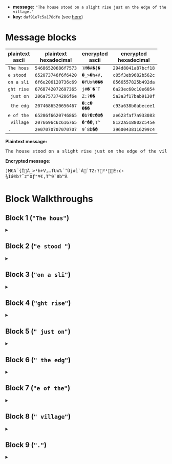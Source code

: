 * **message:** `"The house stood on a slight rise just on the edge of the village."`
* **key:** `daf91e7c5a178dfe` (see [here](./pbkdf&key_schedule.md))

# Message blocks
| plaintext<br>ascii | plaintext<br>hexadecimal | encrypted<br>ascii | encrypted<br>hexadecimal |
| ------------------ | ------------------------ | ------------------ | ------------------------ |
| `The hous` | `54686520686f7573` | ```)M�A�{�```  | `294d8041a87bcf18` |
| `e stood ` | `652073746f6f6420` | ```�_>�h+V,``` | `c05f3eb9682b562c` |
| `on a sli` | `6f6e206120736c69` | ```�fUx%���``` | `8566557825b492da` |
| `ght rise` | `6768742072697365` | ```j#�`�`T```  | `6a23ec60c10e6054` |
| ` just on` | `206a757374206f6e` | ```Z:?��```    | `5a3a3f17bab9130f` |
| ` the edg` | `2074686520656467` | ```�:c�```<br>```���``` | `c93a638b0abecee1` |
| `e of the` | `65206f6620746865` | ```�b?�z�0�``` | `ae623faf7a933083` |
| ` village` | `2076696c6c616765` | ```�"��,T^```  | `8122a518802c545e` |
| `.`        | `2e07070707070707` | ```9`8b��```   | `39600438116299c4` |

**Plaintext message:**
<pre>The house stood on a slight rise just on the edge of the village.</pre>

**Encrypted message:**
<pre>)M€A¨{ÏÀ_>¹h+V,…fUx%´’Új#ì`Á`TZ:?º¹É:c‹
¾Îá®b?¯z“0ƒ"¥€,T^9`8b™Ä</pre>

# Block Walkthroughs
## Block 1 (`"The hous"`)
<details><summary></summary>

* Block: `54686520686f7573`
* PC-1: `f7c165e400fe32a0`

| round | left | right | subkey | feistel | feistel XOR left |
| ----- | ---- | ----- | ------ | ------- | ---------------- |
|  0 | `f7c165e4` | `00fe32a0` | `b9c2fcfffd4c` | `c9fb7f8a` | `3e3a1a6e`
|  1 | `00fe32a0` | `3e3a1a6e` | `a5fc9a5f9eef` | `b88933e7` | `b8770147`
|  2 | `3e3a1a6e` | `b8770147` | `762fc2defdf9` | `d971feb8` | `e74be4d6`
|  3 | `b8770147` | `e74be4d6` | `7afc112bff7d` | `b86fc111` | `0018c056`
|  4 | `e74be4d6` | `0018c056` | `4da55efbfdb2` | `3703aaed` | `d0484e3b`
|  5 | `0018c056` | `d0484e3b` | `66c49fed4f3f` | `f5c2e524` | `f5da2572`
|  6 | `d0484e3b` | `f5da2572` | `7f8922df7ade` | `b7041ca1` | `674c529a`
|  7 | `f5da2572` | `674c529a` | `aaa8bbf5d3fd` | `e9d37450` | `1c095122`
|  8 | `674c529a` | `1c095122` | `89f2c7ffee9c` | `27c4eaae` | `4088b834`
|  9 | `1c095122` | `4088b834` | `315fce7977df` | `d084844a` | `cc8dd568`
| 10 | `4088b834` | `cc8dd568` | `7071e1bff0af` | `7f5da68e` | `3fd51eba`
| 11 | `cc8dd568` | `3fd51eba` | `91cd75e67fe7` | `80b8a96d` | `4c357c05`
| 12 | `3fd51eba` | `4c357c05` | `c56397beabff` | `1a51ac9e` | `2584b224`
| 13 | `4c357c05` | `2584b224` | `3797a5f7dfd3` | `89ce96a0` | `c5fbeaa5`
| 14 | `2584b224` | `c5fbeaa5` | `db10e35fa77b` | `71b54144` | `5431f360`
| 15 | `c5fbeaa5` | `5431f360` | `49aa7bf4d7ff` | `af5ba8ce` | `6aa0426b`
* Catted halves: `6aa0426b5431f360`
* PC-2: `294d8041a87bcf18`

### Feistel
| round | half block | subkey | expanded | e XOR subkey | s-box | p-box |
| ----- | ---------- | ------ | -------- | ------------ | ----- | ----- |
|  0 | `00fe32a0` | `b9c2fcfffd4c` | `0017fc1a5500` | `b9d500e5a84c` | `bbc7a76b` | `c9fb7f8a`
|  1 | `3e3a1a6e` | `a5fc9a5f9eef` | `1fc1f40f435c` | `ba3d6e50ddb3` | `b8ed398c` | `b88933e7`
|  2 | `b8770147` | `762fc2defdf9` | `df03ae802a0f` | `a92c6c5ed7f6` | `6747af6d` | `d971feb8`
|  3 | `e74be4d6` | `7afc112bff7d` | `70ea57f096ad` | `0a1646db69d0` | `4dc35a8a` | `b86fc111`
|  4 | `0018c056` | `4da55efbfdb2` | `0000f16002ac` | `4da5af9bff1e` | `6078bd97` | `3703aaed`
|  5 | `d0484e3b` | `66c49fed4f3f` | `ea025025c1f7` | `8cc6cfc88ec8` | `c3b39926` | `f5c2e524`
|  6 | `f5da2572` | `7f8922df7ade` | `7abef410aba5` | `0537d6cfd17b` | `0015f8b5` | `b7041ca1`
|  7 | `674c529a` | `aaa8bbf5d3fd` | `30ea582a54f4` | `9a42e3df8709` | `874f916a` | `e9d37450`
|  8 | `1c095122` | `89f2c7ffee9c` | `0f8052aa2904` | `86729555c798` | `f132f515` | `27c4eaae`
|  9 | `4088b834` | `315fce7977df` | `2014515f01a8` | `114b9f267677` | `d2094c20` | `d084844a`
| 10 | `cc8dd568` | `7071e1bff0af` | `65945beaab51` | `15e5ba555bfe` | `7a72fd78` | `7f5da68e`
| 11 | `3fd51eba` | `91cd75e67fe7` | `1ffeaa8fd5f4` | `8e33df69aa13` | `c8a907c5` | `80b8a96d`
| 12 | `4c357c05` | `c56397beabff` | `a581aabf800a` | `60e23d012bf5` | `54622d79` | `1a51ac9e`
| 13 | `2584b224` | `3797a5f7dfd3` | `10bc095a4108` | `272bacad9edb` | `e807e02e` | `89ce96a0`
| 14 | `c5fbeaa5` | `db10e35fa77b` | `e0bff7f5550b` | `3baf14aaf270` | `83e8da40` | `71b54144`
| 15 | `5431f360` | `49aa7bf4d7ff` | `2a81a3fa6b00` | `632bd80ebcff` | `587bb55b` | `af5ba8ce`
</details>

## Block 2 (`"e stood "`)
<details><summary></summary>

* Block: `652073746f6f6420`
* PC-1: `7d0c793500ff3034`

| round | left | right | subkey | feistel | feistel XOR left |
| ----- | ---- | ----- | ------ | ------- | ---------------- |
|  0 | `7d0c7935` | `00ff3034` | `b9c2fcfffd4c` | `f29953e2` | `8f952ad7`
|  1 | `00ff3034` | `8f952ad7` | `a5fc9a5f9eef` | `f958dd7e` | `f9a7ed4a`
|  2 | `8f952ad7` | `f9a7ed4a` | `762fc2defdf9` | `0b0ba0b0` | `849e8a67`
|  3 | `f9a7ed4a` | `849e8a67` | `7afc112bff7d` | `e3ca732f` | `1a6d9e65`
|  4 | `849e8a67` | `1a6d9e65` | `4da55efbfdb2` | `bff6eb6e` | `3b686109`
|  5 | `1a6d9e65` | `3b686109` | `66c49fed4f3f` | `a9410109` | `b32c9f6c`
|  6 | `3b686109` | `b32c9f6c` | `7f8922df7ade` | `ecf9b709` | `d791d600`
|  7 | `b32c9f6c` | `d791d600` | `aaa8bbf5d3fd` | `95e4ae73` | `26c8311f`
|  8 | `d791d600` | `26c8311f` | `89f2c7ffee9c` | `4d037dda` | `9a92abda`
|  9 | `26c8311f` | `9a92abda` | `315fce7977df` | `ba8405a9` | `9c4c34b6`
| 10 | `9a92abda` | `9c4c34b6` | `7071e1bff0af` | `260b504b` | `bc99fb91`
| 11 | `9c4c34b6` | `bc99fb91` | `91cd75e67fe7` | `ee488300` | `7204b7b6`
| 12 | `bc99fb91` | `7204b7b6` | `c56397beabff` | `85c99cea` | `3950677b`
| 13 | `7204b7b6` | `3950677b` | `3797a5f7dfd3` | `da6686ec` | `a862315a`
| 14 | `3950677b` | `a862315a` | `db10e35fa77b` | `30ecd91d` | `09bcbe66`
| 15 | `a862315a` | `09bcbe66` | `49aa7bf4d7ff` | `fb2cf770` | `534ec62a`
* Catted halves: `534ec62a09bcbe66`
* PC-2: `c05f3eb9682b562c`

### Feistel
| round | half block | subkey | expanded | e XOR subkey | s-box | p-box |
| ----- | ---------- | ------ | -------- | ------------ | ----- | ----- |
|  0 | `00ff3034` | `b9c2fcfffd4c` | `0017fe9a01a8` | `b9d50265fce4` | `bbcd3854` | `f29953e2`
|  1 | `8f952ad7` | `a5fc9a5f9eef` | `c5fcaa9556af` | `600030cac840` | `5faf9c6d` | `f958dd7e`
|  2 | `f9a7ed4a` | `762fc2defdf9` | `7f3d0ff5aa55` | `0912cd2b57ac` | `4c40a11e` | `0b0ba0b0`
|  3 | `849e8a67` | `7afc112bff7d` | `c094fd45430f` | `ba68ec6ebc72` | `bba79596` | `e3ca732f`
|  4 | `1a6d9e65` | `4da55efbfdb2` | `8f435bcfc30a` | `c2e605343eb8` | `f1bbdf5f` | `bff6eb6e`
|  5 | `3b686109` | `66c49fed4f3f` | `9f6b50302852` | `f9afcfdd676d` | `00c39488` | `a9410109`
|  6 | `b32c9f6c` | `7f8922df7ade` | `5a69594feb59` | `25e07b909187` | `ead717e8` | `ecf9b709`
|  7 | `d791d600` | `aaa8bbf5d3fd` | `6afca3eac001` | `c054181f13fc` | `f41bcba5` | `95e4ae73`
|  8 | `26c8311f` | `89f2c7ffee9c` | `90d6501a28fe` | `192497e5c662` | `17dca52b` | `4d037dda`
|  9 | `9a92abda` | `315fce7977df` | `4f54a5557ef5` | `7e0b6b2c092a` | `80817cbc` | `ba8405a9`
| 10 | `9c4c34b6` | `7071e1bff0af` | `4f82581a95ad` | `3ff3b9a56502` | `195c1492` | `260b504b`
| 11 | `bc99fb91` | `91cd75e67fe7` | `df94f3ff7ca3` | `4e5986190344` | `6a931018` | `ee488300`
| 12 | `7204b7b6` | `c56397beabff` | `3a40095afdac` | `ff239ee45653` | `d85fa425` | `85c99cea`
| 13 | `3950677b` | `3797a5f7dfd3` | `9f2aa030ebf6` | `a8bd05c73425` | `622b6e3e` | `da6686ec`
| 14 | `a862315a` | `db10e35fa77b` | `5503041a2af5` | `8e13e7458d8e` | `cda65e81` | `30ecd91d`
| 15 | `09bcbe66` | `49aa7bf4d7ff` | `053df95fc30c` | `4c9782ab14f3` | `6f8ddb3c` | `fb2cf770`
</details>

## Block 3 (`"on a sli"`)
<details><summary></summary>

* Block: `6f6e206120736c69`
* PC-1: `eb2043a900ffc323`

| round | left | right | subkey | feistel | feistel XOR left |
| ----- | ---- | ----- | ------ | ------- | ---------------- |
|  0 | `eb2043a9` | `00ffc323` | `b9c2fcfffd4c` | `49bf4d69` | `a29f0ec0`
|  1 | `00ffc323` | `a29f0ec0` | `a5fc9a5f9eef` | `b626a649` | `b6d9656a`
|  2 | `a29f0ec0` | `b6d9656a` | `762fc2defdf9` | `e96b1671` | `4bf418b1`
|  3 | `b6d9656a` | `4bf418b1` | `7afc112bff7d` | `149fd240` | `a246b72a`
|  4 | `4bf418b1` | `a246b72a` | `4da55efbfdb2` | `c76b9dac` | `8c9f851d`
|  5 | `a246b72a` | `8c9f851d` | `66c49fed4f3f` | `7cf5e5d2` | `deb352f8`
|  6 | `8c9f851d` | `deb352f8` | `7f8922df7ade` | `1dd0bc7a` | `914f3967`
|  7 | `deb352f8` | `914f3967` | `aaa8bbf5d3fd` | `52238433` | `8c90d6cb`
|  8 | `914f3967` | `8c90d6cb` | `89f2c7ffee9c` | `430faf11` | `d2409676`
|  9 | `8c90d6cb` | `d2409676` | `315fce7977df` | `e5dac4a5` | `694a126e`
| 10 | `d2409676` | `694a126e` | `7071e1bff0af` | `98a076a1` | `4ae0e0d7`
| 11 | `694a126e` | `4ae0e0d7` | `91cd75e67fe7` | `cbdfe01f` | `a295f271`
| 12 | `4ae0e0d7` | `a295f271` | `c56397beabff` | `38148666` | `72f466b1`
| 13 | `a295f271` | `72f466b1` | `3797a5f7dfd3` | `0aa6e9bc` | `a8331bcd`
| 14 | `72f466b1` | `a8331bcd` | `db10e35fa77b` | `93ceee73` | `e13a88c2`
| 15 | `a8331bcd` | `e13a88c2` | `49aa7bf4d7ff` | `26df2cd8` | `8eec3715`
* Catted halves: `8eec3715e13a88c2`
* PC-2: `8566557825b492da`

### Feistel
| round | half block | subkey | expanded | e XOR subkey | s-box | p-box |
| ----- | ---------- | ------ | -------- | ------------ | ----- | ----- |
|  0 | `00ffc323` | `b9c2fcfffd4c` | `8017ffe06906` | `39d5031f944a` | `8bc8c6ef` | `49bf4d69`
|  1 | `a29f0ec0` | `a5fc9a5f9eef` | `5054fe85d601` | `f5a864da48ee` | `60195fb2` | `b626a649`
|  2 | `b6d9656a` | `762fc2defdf9` | `5ad6f2b0ab55` | `2cf9306e56ac` | `2e4f92ae` | `e96b1671`
|  3 | `4bf418b1` | `7afc112bff7d` | `a57fa80f15a2` | `df83b924eadf` | `e95c4842` | `149fd240`
|  4 | `a246b72a` | `4da55efbfdb2` | `50420d5ae955` | `1de753a114e7` | `4af7a637` | `c76b9dac`
|  5 | `8c9f851d` | `66c49fed4f3f` | `c594ffc0a8fb` | `a350602de7c4` | `d7da7b68` | `7cf5e5d2`
|  6 | `deb352f8` | `7f8922df7ade` | `6fd5a6aa57f1` | `105c84752d2f` | `d41e8d6d` | `1dd0bc7a`
|  7 | `914f3967` | `aaa8bbf5d3fd` | `ca2a5e9f2b0f` | `6082e56af8f2` | `56400ab6` | `52238433`
|  8 | `8c90d6cb` | `89f2c7ffee9c` | `c594a16ad657` | `4c66669538cb` | `6ec0c1b3` | `430faf11`
|  9 | `d2409676` | `315fce7977df` | `6a42014ac3ad` | `5b1dcf33b472` | `cb33b0e6` | `e5dac4a5`
| 10 | `694a126e` | `7071e1bff0af` | `352a540a435c` | `455bb5b5b3f3` | `a1052bac` | `98a076a1`
| 11 | `4ae0e0d7` | `91cd75e67fe7` | `a557017016ae` | `349a74966949` | `df63c5da` | `cbdfe01f`
| 12 | `a295f271` | `c56397beabff` | `d054abfa43a3` | `15373c44e85c` | `7028586c` | `38148666`
| 13 | `72f466b1` | `3797a5f7dfd3` | `ba57a830d5a2` | `8dc00dc70a71` | `c5a0671f` | `0aa6e9bc`
| 14 | `a8331bcd` | `db10e35fa77b` | `d501a68f7e5b` | `0e1145d0d920` | `fd0bc9b7` | `93ceee73`
| 15 | `e13a88c2` | `49aa7bf4d7ff` | `7029f5451605` | `39838eb1c1fa` | `8c5a7573` | `26df2cd8`
</details>

## Block 4 (`"ght rise"`)
<details><summary></summary>

* Block: `6768742072697365`
* PC-1: `f75485e100ff2251`

| round | left | right | subkey | feistel | feistel XOR left |
| ----- | ---- | ----- | ------ | ------- | ---------------- |
|  0 | `f75485e1` | `00ff2251` | `b9c2fcfffd4c` | `e19b5141` | `16cfd4a0`
|  1 | `00ff2251` | `16cfd4a0` | `a5fc9a5f9eef` | `8ed80de2` | `8e272fb3`
|  2 | `16cfd4a0` | `8e272fb3` | `762fc2defdf9` | `e63f6a79` | `f0f0bed9`
|  3 | `8e272fb3` | `f0f0bed9` | `7afc112bff7d` | `8350b851` | `0d7797e2`
|  4 | `f0f0bed9` | `0d7797e2` | `4da55efbfdb2` | `ed894af0` | `1d79f429`
|  5 | `0d7797e2` | `1d79f429` | `66c49fed4f3f` | `98f87695` | `958fe177`
|  6 | `1d79f429` | `958fe177` | `7f8922df7ade` | `2e472ca3` | `333ed88a`
|  7 | `958fe177` | `333ed88a` | `aaa8bbf5d3fd` | `f34042a8` | `66cfa3df`
|  8 | `333ed88a` | `66cfa3df` | `89f2c7ffee9c` | `eef749d9` | `ddc99153`
|  9 | `66cfa3df` | `ddc99153` | `315fce7977df` | `28c7fbe4` | `4e08583b`
| 10 | `ddc99153` | `4e08583b` | `7071e1bff0af` | `a209674f` | `7fc0f61c`
| 11 | `4e08583b` | `7fc0f61c` | `91cd75e67fe7` | `b2cf008f` | `fcc758b4`
| 12 | `7fc0f61c` | `fcc758b4` | `c56397beabff` | `dcb72627` | `a377d03b`
| 13 | `fcc758b4` | `a377d03b` | `3797a5f7dfd3` | `05ec7324` | `f92b2b90`
| 14 | `a377d03b` | `f92b2b90` | `db10e35fa77b` | `b738f518` | `144f2523`
| 15 | `f92b2b90` | `144f2523` | `49aa7bf4d7ff` | `24ab8f82` | `dd80a412`
* Catted halves: `dd80a412144f2523`
* PC-2: `6a23ec60c10e6054`

### Feistel
| round | half block | subkey | expanded | e XOR subkey | s-box | p-box |
| ----- | ---------- | ------ | -------- | ------------ | ----- | ----- |
|  0 | `00ff2251` | `b9c2fcfffd4c` | `8017fe9042a2` | `39d5026fbfee` | `8bcd90c2` | `e19b5141`
|  1 | `16cfd4a0` | `a5fc9a5f9eef` | `0ad65fea9500` | `af2ac5b50bef` | `989b207d` | `8ed80de2`
|  2 | `8e272fb3` | `762fc2defdf9` | `c5c10e95fda7` | `b3eecc4b005e` | `2f5957d7` | `e63f6a79`
|  3 | `f0f0bed9` | `7afc112bff7d` | `fa17a15fd6f3` | `80ebb074298e` | `440f81d1` | `8350b851`
|  4 | `0d7797e2` | `4da55efbfdb2` | `05abafcaff04` | `480ef13102b6` | `af59b00d` | `ed894af0`
|  5 | `1d79f429` | `66c49fed4f3f` | `8fabf3fa8152` | `e96f6c17ce6d` | `ad272be8` | `98f87695`
|  6 | `958fe177` | `7f8922df7ade` | `cabc5ff02baf` | `b5357d2f5171` | `105271bf` | `2e472ca3`
|  7 | `333ed88a` | `aaa8bbf5d3fd` | `1a69fd6f1454` | `b0c1469ac7a9` | `2303bc14` | `f34042a8`
|  8 | `66cfa3df` | `89f2c7ffee9c` | `b0d65fd07efe` | `3924982f9062` | `87db76db` | `eef749d9`
|  9 | `ddc99153` | `315fce7977df` | `efbe53ca2aa7` | `dee19db35d78` | `e1ee710f` | `28c7fbe4`
| 10 | `4e08583b` | `7071e1bff0af` | `a5c0502f01f6` | `d5b1b190f159` | `39e915b0` | `a209674f`
| 11 | `7fc0f61c` | `91cd75e67fe7` | `3ffe017ac0f8` | `ae33749cbf1f` | `98637c92` | `b2cf008f`
| 12 | `fcc758b4` | `c56397beabff` | `7f960eaf15a9` | `baf59911be56` | `b2714bee` | `dcb72627`
| 13 | `a377d03b` | `3797a5f7dfd3` | `d06bafea01f7` | `e7fc0a1dde24` | `a9b6c304` | `05ec7324`
| 14 | `f92b2b90` | `db10e35fa77b` | `7f2956957ca1` | `a439b5cadbda` | `4d959f70` | `b738f518`
| 15 | `144f2523` | `49aa7bf4d7ff` | `8a825e90a906` | `c32825647ef9` | `f8d03223` | `24ab8f82`
</details>

## Block 5 (`" just on"`)
<details><summary></summary>

* Block: `206a757374206f6e`
* PC-1: `de1cd44c00ffc2ca`

| round | left | right | subkey | feistel | feistel XOR left |
| ----- | ---- | ----- | ------ | ------- | ---------------- |
|  0 | `de1cd44c` | `00ffc2ca` | `b9c2fcfffd4c` | `539d6f6a` | `8d81bb26`
|  1 | `00ffc2ca` | `8d81bb26` | `a5fc9a5f9eef` | `881e2e0a` | `88e1ecc0`
|  2 | `8d81bb26` | `88e1ecc0` | `762fc2defdf9` | `dbb21ff6` | `5633a4d0`
|  3 | `88e1ecc0` | `5633a4d0` | `7afc112bff7d` | `196ddbd1` | `918c3711`
|  4 | `5633a4d0` | `918c3711` | `4da55efbfdb2` | `8ae582ab` | `dcd6267b`
|  5 | `918c3711` | `dcd6267b` | `66c49fed4f3f` | `323350ae` | `a3bf67bf`
|  6 | `dcd6267b` | `a3bf67bf` | `7f8922df7ade` | `219a7502` | `fd4c5379`
|  7 | `a3bf67bf` | `fd4c5379` | `aaa8bbf5d3fd` | `a3c9d840` | `0076bfff`
|  8 | `fd4c5379` | `0076bfff` | `89f2c7ffee9c` | `9b62ccd1` | `662e9fa8`
|  9 | `0076bfff` | `662e9fa8` | `315fce7977df` | `e3e49734` | `e39228cb`
| 10 | `662e9fa8` | `e39228cb` | `7071e1bff0af` | `eb7fed75` | `8d5172dd`
| 11 | `e39228cb` | `8d5172dd` | `91cd75e67fe7` | `4f88b4f1` | `ac1a9c3a`
| 12 | `8d5172dd` | `ac1a9c3a` | `c56397beabff` | `18d3ba3d` | `9582c8e0`
| 13 | `ac1a9c3a` | `9582c8e0` | `3797a5f7dfd3` | `7ac04c59` | `d6dad063`
| 14 | `9582c8e0` | `d6dad063` | `db10e35fa77b` | `a5b47f3f` | `3036b7df`
| 15 | `d6dad063` | `3036b7df` | `49aa7bf4d7ff` | `d7a55c8f` | `017f8cec`
* Catted halves: `017f8cec3036b7df`
* PC-2: `5a3a3f17bab9130f`

### Feistel
| round | half block | subkey | expanded | e XOR subkey | s-box | p-box |
| ----- | ---------- | ------ | -------- | ------------ | ----- | ----- |
|  0 | `00ffc2ca` | `b9c2fcfffd4c` | `0017ffe05654` | `b9d5031fab18` | `bbc8cd75` | `539d6f6a`
|  1 | `8d81bb26` | `a5fc9a5f9eef` | `45bc03df690d` | `e0409980f7e2` | `3801456b` | `881e2e0a`
|  2 | `88e1ecc0` | `762fc2defdf9` | `451703f59601` | `3338c12b6bf8` | `b6adaa7f` | `dbb21ff6`
|  3 | `5633a4d0` | `7afc112bff7d` | `2ac1a7d096a0` | `503db6fb69dd` | `6dceea89` | `196ddbd1`
|  4 | `918c3711` | `4da55efbfdb2` | `ca3c581ae8a3` | `879906e11511` | `f043669c` | `8ae582ab`
|  5 | `dcd6267b` | `66c49fed4f3f` | `ef96ac10c3f7` | `895233fd8cc8` | `11643e56` | `323350ae`
|  6 | `a3bf67bf` | `7f8922df7ade` | `d07dfeb0fdff` | `aff4dc6f8721` | `99849162` | `219a7502`
|  7 | `fd4c5379` | `aaa8bbf5d3fd` | `ffaa582a6bf3` | `5502e3dfb80e` | `c94f9011` | `a3c9d840`
|  8 | `0076bfff` | `89f2c7ffee9c` | `8003ad5ffffe` | `09f16aa01162` | `450baabb` | `9b62ccd1`
|  9 | `662e9fa8` | `315fce7977df` | `30c15d4ffd50` | `019e93368a8f` | `e6a7d234` | `e3e49734`
| 10 | `e39228cb` | `7071e1bff0af` | `f07ca4151657` | `800d45aae6f8` | `4febd3ff` | `eb7fed75`
| 11 | `8d5172dd` | `91cd75e67fe7` | `c5aaa2ba56fb` | `5467d75c291c` | `ce1ca1bc` | `4f88b4f1`
| 12 | `ac1a9c3a` | `c56397beabff` | `5580f54f81f5` | `90e362f12a0a` | `e4660dcf` | `18d3ba3d`
| 13 | `9582c8e0` | `3797a5f7dfd3` | `4abc05651701` | `7d2ba092c8d2` | `870a1cb9` | `7ac04c59`
| 14 | `d6dad063` | `db10e35fa77b` | `ead6f56a0307` | `31c61635a47c` | `b5b5d7e5` | `a5b47f3f`
| 15 | `3036b7df` | `49aa7bf4d7ff` | `9a01ad5afefe` | `d3abd6ae2901` | `9375eeb1` | `d7a55c8f`
</details>

## Block 6 (`" the edg"`)
<details><summary></summary>

* Block: `2074686520656467`
* PC-1: `ee02eaa800ff0480`

| round | left | right | subkey | feistel | feistel XOR left |
| ----- | ---- | ----- | ------ | ------- | ---------------- |
|  0 | `ee02eaa8` | `00ff0480` | `b9c2fcfffd4c` | `dabf5bc3` | `34bdb16b`
|  1 | `00ff0480` | `34bdb16b` | `a5fc9a5f9eef` | `f7732d92` | `f78c2912`
|  2 | `34bdb16b` | `f78c2912` | `762fc2defdf9` | `3f999262` | `0b242309`
|  3 | `f78c2912` | `0b242309` | `7afc112bff7d` | `88b58daa` | `7f39a4b8`
|  4 | `0b242309` | `7f39a4b8` | `4da55efbfdb2` | `d53254d0` | `de1677d9`
|  5 | `7f39a4b8` | `de1677d9` | `66c49fed4f3f` | `0e1a5c02` | `7123f8ba`
|  6 | `de1677d9` | `7123f8ba` | `7f8922df7ade` | `3aa423ad` | `e4b25474`
|  7 | `7123f8ba` | `e4b25474` | `aaa8bbf5d3fd` | `a31aaa47` | `d23952fd`
|  8 | `e4b25474` | `d23952fd` | `89f2c7ffee9c` | `b737f9b7` | `5385adc3`
|  9 | `d23952fd` | `5385adc3` | `315fce7977df` | `81ec01cd` | `53d55330`
| 10 | `5385adc3` | `53d55330` | `7071e1bff0af` | `82c094e5` | `d1453926`
| 11 | `53d55330` | `d1453926` | `91cd75e67fe7` | `7f59757d` | `2c8c264d`
| 12 | `d1453926` | `2c8c264d` | `c56397beabff` | `cf5ea2b9` | `1e1b9b9f`
| 13 | `2c8c264d` | `1e1b9b9f` | `3797a5f7dfd3` | `0ce50397` | `206925da`
| 14 | `1e1b9b9f` | `206925da` | `db10e35fa77b` | `f7bde0e1` | `e9a67b7e`
| 15 | `206925da` | `e9a67b7e` | `49aa7bf4d7ff` | `e54b4557` | `c522608d`
* Catted halves: `c522608de9a67b7e`
* PC-2: `c93a638b0abecee1`

### Feistel
| round | half block | subkey | expanded | e XOR subkey | s-box | p-box |
| ----- | ---------- | ------ | -------- | ------------ | ----- | ----- |
|  0 | `00ff0480` | `b9c2fcfffd4c` | `0017fe809400` | `b9d5027f694c` | `bbcd6adb` | `dabf5bc3`
|  1 | `34bdb16b` | `a5fc9a5f9eef` | `9a95fbda2b56` | `3f696185b5b9` | `16d3bb73` | `f7732d92`
|  2 | `f78c2912` | `762fc2defdf9` | `7afc581528a5` | `0cd39acbd55c` | `f85c985c` | `3f999262`
|  3 | `0b242309` | `7afc112bff7d` | `856908106852` | `ff95193b972f` | `d0c1666d` | `88b58daa`
|  4 | `7f39a4b8` | `4da55efbfdb2` | `3fe9f3d095f0` | `724cad2b6842` | `071daa62` | `d53254d0`
|  5 | `de1677d9` | `66c49fed4f3f` | `efc0ac3afef3` | `890433d7b1cc` | `1914007b` | `0e1a5c02`
|  6 | `7123f8ba` | `7f8922df7ade` | `3a2907ff15f4` | `45a025206f2a` | `a0a07f9c` | `3aa423ad`
|  7 | `e4b25474` | `aaa8bbf5d3fd` | `7095a42a83a9` | `da3d1fdf5054` | `782991d3` | `a31aaa47`
|  8 | `d23952fd` | `89f2c7ffee9c` | `ea41f2aa57fb` | `63b33555b967` | `55f5fbd7` | `b737f9b7`
|  9 | `5385adc3` | `315fce7977df` | `aa7c0bd5be06` | `9b23c5acc9d9` | `88abe680` | `81ec01cd`
| 10 | `53d55330` | `7071e1bff0af` | `2a7eaaaa69a0` | `5a0f4b15990f` | `c02f20b4` | `82c094e5`
| 11 | `d1453926` | `91cd75e67fe7` | `6a2a0a9f290d` | `fbe77f7956ea` | `0ffe9dfc` | `7f59757d`
| 12 | `2c8c264d` | `c56397beabff` | `95945810c25a` | `50f7cfae69a5` | `6e13e5de` | `cf5ea2b9`
| 13 | `1e1b9b9f` | `3797a5f7dfd3` | `8fc0f7cf7cfe` | `b8575238a32d` | `b4f26288` | `0ce50397`
| 14 | `206925da` | `db10e35fa77b` | `10035290bef4` | `cb13b1cf198f` | `cb59fbd4` | `f7bde0e1`
| 15 | `e9a67b7e` | `49aa7bf4d7ff` | `753d0c3f6bfd` | `3c9777cbbc02` | `1ffb90a2` | `e54b4557`
</details>

## Block 7 (`"e of the"`)
<details><summary></summary>

* Block: `65206f6620746865`
* PC-1: `ed20ad8500ff440c`

| round | left | right | subkey | feistel | feistel XOR left |
| ----- | ---- | ----- | ------ | ------- | ---------------- |
|  0 | `ed20ad85` | `00ff440c` | `b9c2fcfffd4c` | `c1bb7fca` | `2c9bd24f`
|  1 | `00ff440c` | `2c9bd24f` | `a5fc9a5f9eef` | `ceba3ef3` | `ce457aff`
|  2 | `2c9bd24f` | `ce457aff` | `762fc2defdf9` | `65bce23d` | `49273072`
|  3 | `ce457aff` | `49273072` | `7afc112bff7d` | `f29d03d2` | `3cd8792d`
|  4 | `49273072` | `3cd8792d` | `4da55efbfdb2` | `9e8d3cc2` | `d7aa0cb0`
|  5 | `3cd8792d` | `d7aa0cb0` | `66c49fed4f3f` | `b2cafef2` | `8e1287df`
|  6 | `d7aa0cb0` | `8e1287df` | `7f8922df7ade` | `e6867792` | `312c7b22`
|  7 | `8e1287df` | `312c7b22` | `aaa8bbf5d3fd` | `e5523b58` | `6b40bc87`
|  8 | `312c7b22` | `6b40bc87` | `89f2c7ffee9c` | `cb684d96` | `fa4436b4`
|  9 | `6b40bc87` | `fa4436b4` | `315fce7977df` | `bd5cea3c` | `d61c56bb`
| 10 | `fa4436b4` | `d61c56bb` | `7071e1bff0af` | `d79c6938` | `2dd85f8c`
| 11 | `d61c56bb` | `2dd85f8c` | `91cd75e67fe7` | `fff3ca5b` | `29ef9ce0`
| 12 | `2dd85f8c` | `29ef9ce0` | `c56397beabff` | `0f972996` | `224f761a`
| 13 | `29ef9ce0` | `224f761a` | `3797a5f7dfd3` | `c2eb9b3d` | `eb0407dd`
| 14 | `224f761a` | `eb0407dd` | `db10e35fa77b` | `8b106ba5` | `a95f1dbf`
| 15 | `eb0407dd` | `a95f1dbf` | `49aa7bf4d7ff` | `f9700a71` | `12740dac`
* Catted halves: `12740daca95f1dbf`
* PC-2: `ae623faf7a933083`

### Feistel
| round | half block | subkey | expanded | e XOR subkey | s-box | p-box |
| ----- | ---------- | ------ | -------- | ------------ | ----- | ----- |
|  0 | `00ff440c` | `b9c2fcfffd4c` | `0017fea08058` | `b9d5025f7d14` | `bbcda763` | `c1bb7fca`
|  1 | `2c9bd24f` | `a5fc9a5f9eef` | `9594f7ea425e` | `30686db5dcb1` | `be1d23ff` | `ceba3ef3`
|  2 | `ce457aff` | `762fc2defdf9` | `e5c20abf57ff` | `93edc861aa06` | `ef30d7c4` | `65bce23d`
|  3 | `49273072` | `7afc112bff7d` | `25290e9a03a4` | `5fd51fb1fcd9` | `bec97850` | `f29d03d2`
|  4 | `3cd8792d` | `4da55efbfdb2` | `9f96f03f295a` | `d233aec4d4e8` | `985d6939` | `9e8d3cc2`
|  5 | `d7aa0cb0` | `66c49fed4f3f` | `6afd540595a1` | `0c39cbe8da9e` | `fd0f3937` | `b2cafef2`
|  6 | `8e1287df` | `7f8922df7ade` | `c5c0a540feff` | `ba49879f8421` | `b7957132` | `e6867792`
|  7 | `312c7b22` | `aaa8bbf5d3fd` | `1a29583f6904` | `b081e3cabaf9` | `269f9543` | `e5523b58`
|  8 | `6b40bc87` | `89f2c7ffee9c` | `b56a015f940e` | `3c98c6a07a92` | `1fa3a239` | `cb684d96`
|  9 | `fa4436b4` | `315fce7977df` | `7f42081ad5a9` | `4e1dc663a276` | `6d33dd4d` | `bd5cea3c`
| 10 | `d61c56bb` | `7071e1bff0af` | `eac0f82ad5f7` | `9ab119952558` | `8f91cd55` | `d79c6938`
| 11 | `2dd85f8c` | `91cd75e67fe7` | `15bef02ffc58` | `847385c983bf` | `f75b9edb` | `fff3ca5b`
| 12 | `29ef9ce0` | `c56397beabff` | `153f5fcf9700` | `d05cc8713cff` | `94f0e15b` | `0f972996`
| 13 | `224f761a` | `3797a5f7dfd3` | `10425ebac0f4` | `27d5fb4d1f27` | `eee70697` | `c2eb9b3d`
| 14 | `eb0407dd` | `db10e35fa77b` | `f5680800fefb` | `2e78eb5f5980` | `21a1a1dd` | `8b106ba5`
| 15 | `a95f1dbf` | `49aa7bf4d7ff` | `d52afe8fbdff` | `9c80857b6a00` | `260b9acd` | `f9700a71`
</details>

## Block 8 (`" village"`)
<details><summary></summary>

* Block: `2076696c6c616765`
* PC-1: `fe02dae400ff1c42`

| round | left | right | subkey | feistel | feistel XOR left |
| ----- | ---- | ----- | ------ | ------- | ---------------- |
|  0 | `fe02dae4` | `00ff1c42` | `b9c2fcfffd4c` | `c3af57e2` | `3dad8d06`
|  1 | `00ff1c42` | `3dad8d06` | `a5fc9a5f9eef` | `e7b07fd3` | `e74f6391`
|  2 | `3dad8d06` | `e74f6391` | `762fc2defdf9` | `27a9d617` | `1a045b11`
|  3 | `e74f6391` | `1a045b11` | `7afc112bff7d` | `853ee78c` | `6271841d`
|  4 | `1a045b11` | `6271841d` | `4da55efbfdb2` | `44eea1ae` | `5eeafabf`
|  5 | `6271841d` | `5eeafabf` | `66c49fed4f3f` | `20d8991c` | `42a91d01`
|  6 | `5eeafabf` | `42a91d01` | `7f8922df7ade` | `fac9b2f1` | `a423484e`
|  7 | `42a91d01` | `a423484e` | `aaa8bbf5d3fd` | `745a2db1` | `36f330b0`
|  8 | `a423484e` | `36f330b0` | `89f2c7ffee9c` | `b6d98ea0` | `12fac6ee`
|  9 | `36f330b0` | `12fac6ee` | `315fce7977df` | `aee37d39` | `98104d89`
| 10 | `12fac6ee` | `98104d89` | `7071e1bff0af` | `b338bafa` | `a1c27c14`
| 11 | `98104d89` | `a1c27c14` | `91cd75e67fe7` | `b285ce56` | `2a9583df`
| 12 | `a1c27c14` | `2a9583df` | `c56397beabff` | `122ceadd` | `b3ee96c9`
| 13 | `2a9583df` | `b3ee96c9` | `3797a5f7dfd3` | `eb1c1925` | `c1899afa`
| 14 | `b3ee96c9` | `c1899afa` | `db10e35fa77b` | `a6c83e4b` | `1526a882`
| 15 | `c1899afa` | `1526a882` | `49aa7bf4d7ff` | `01417eff` | `c0c8e405`
* Catted halves: `c0c8e4051526a882`
* PC-2: `8122a518802c545e`

### Feistel
| round | half block | subkey | expanded | e XOR subkey | s-box | p-box |
| ----- | ---------- | ------ | -------- | ------------ | ----- | ----- |
|  0 | `00ff1c42` | `b9c2fcfffd4c` | `0017fe8f8204` | `b9d502707f48` | `bbcde236` | `c3af57e2`
|  1 | `3dad8d06` | `a5fc9a5f9eef` | `1fbd5bc5a80c` | `ba41c19a36e3` | `b79db3f1` | `e7b07fd3`
|  2 | `e74f6391` | `762fc2defdf9` | `f0ea5eb07ca3` | `86c59c6e815a` | `fd7492b0` | `27a9d617`
|  3 | `1a045b11` | `7afc112bff7d` | `8f40082f68a2` | `f5bc190497df` | `69b1e762` | `853ee78c`
|  4 | `6271841d` | `4da55efbfdb2` | `b043a3c080fa` | `fde6fd3b7d48` | `dab26706` | `44eea1ae`
|  5 | `5eeafabf` | `66c49fed4f3f` | `afd7557f55fe` | `c913ca921ac1` | `cca61441` | `20d8991c`
|  6 | `42a91d01` | `7f8922df7ade` | `a055528fa802` | `dfdc7050d2dc` | `ee4f399c` | `fac9b2f1`
|  7 | `a423484e` | `aaa8bbf5d3fd` | `508106a5025d` | `fa29bd50d1a0` | `0e9239e7` | `745a2db1`
|  8 | `36f330b0` | `89f2c7ffee9c` | `1ad7a69a15a0` | `93256165fb3c` | `e8533875` | `b6d98ea0`
|  9 | `12fac6ee` | `315fce7977df` | `0a57f560d75c` | `3b083b19a083` | `85d717bf` | `aee37d39`
| 10 | `98104d89` | `7071e1bff0af` | `cf00a025bc53` | `bf71419a4cfc` | `7c0dbf55` | `b338bafa`
| 11 | `a1c27c14` | `91cd75e67fe7` | `503e043f80a9` | `c1f371d9ff4e` | `f5695831` | `b285ce56`
| 12 | `2a9583df` | `c56397beabff` | `9554abc07efe` | `50373c7ed501` | `6d286f91` | `122ceadd`
| 13 | `b3ee96c9` | `3797a5f7dfd3` | `da7f5d4ad653` | `ede8f8bd0980` | `0aa5d0dd` | `eb1c1925`
| 14 | `c1899afa` | `db10e35fa77b` | `603c53cf57f5` | `bb2cb090f08e` | `b81f15b1` | `a6c83e4b`
| 15 | `1526a882` | `49aa7bf4d7ff` | `0aa90d551404` | `430376a1c3fb` | `356ea5a5` | `01417eff`
</details>

## Block 9 (`"."`)
<details><summary></summary>

In the last block, because there is only 1 byte of message left, you pad the rest of the bytes in the block with the number of bytes which are empty (in this case, 7, `0x07`).

* Block: `2e07070707070707`
* PC-1: `0000fffe000101ff`

| round | left | right | subkey | feistel | feistel XOR left |
| ----- | ---- | ----- | ------ | ------- | ---------------- |
|  0 | `0000fffe` | `000101ff` | `b9c2fcfffd4c` | `10a770b0` | `10a78f4e`
|  1 | `000101ff` | `10a78f4e` | `a5fc9a5f9eef` | `7dd841bb` | `7dd94044`
|  2 | `10a78f4e` | `7dd94044` | `762fc2defdf9` | `dcf61bf1` | `cc5194bf`
|  3 | `7dd94044` | `cc5194bf` | `7afc112bff7d` | `820e079c` | `ffd747d8`
|  4 | `cc5194bf` | `ffd747d8` | `4da55efbfdb2` | `efef3aee` | `23beae51`
|  5 | `ffd747d8` | `23beae51` | `66c49fed4f3f` | `5d49fb11` | `a29ebcc9`
|  6 | `23beae51` | `a29ebcc9` | `7f8922df7ade` | `d69e0c77` | `f520a226`
|  7 | `a29ebcc9` | `f520a226` | `aaa8bbf5d3fd` | `62c94117` | `c057fdde`
|  8 | `f520a226` | `c057fdde` | `89f2c7ffee9c` | `069353d9` | `f3b3f1ff`
|  9 | `c057fdde` | `f3b3f1ff` | `315fce7977df` | `06ce886c` | `c69975b2`
| 10 | `f3b3f1ff` | `c69975b2` | `7071e1bff0af` | `c9fffda2` | `3a4c0c5d`
| 11 | `c69975b2` | `3a4c0c5d` | `91cd75e67fe7` | `d89dbfce` | `1e04ca7c`
| 12 | `3a4c0c5d` | `1e04ca7c` | `c56397beabff` | `aee59058` | `94a99c05`
| 13 | `1e04ca7c` | `94a99c05` | `3797a5f7dfd3` | `00ddd8eb` | `1ed91297`
| 14 | `94a99c05` | `1ed91297` | `db10e35fa77b` | `5482d525` | `c02b4920`
| 15 | `1ed91297` | `c02b4920` | `49aa7bf4d7ff` | `bc8096c6` | `a2598451`
* Catted halves: `a2598451c02b4920`
* PC-2: `39600438116299c4`

### Feistel
| round | half block | subkey | expanded | e XOR subkey | s-box | p-box |
| ----- | ---------- | ------ | -------- | ------------ | ----- | ----- |
|  0 | `000101ff` | `b9c2fcfffd4c` | `800002803ffe` | `39c2fe7fc2b2` | `85446b06` | `10a770b0`
|  1 | `10a78f4e` | `a5fc9a5f9eef` | `0a150fc5ea5c` | `afe9959a74b3` | `9f92bccc` | `7dd841bb`
|  2 | `7dd94044` | `762fc2defdf9` | `3fbef2a00208` | `4991307efff1` | `a69f6acf` | `dcf61bf1`
|  3 | `cc5194bf` | `7afc112bff7d` | `e582a3ca95ff` | `9f7eb2e16a82` | `2ca16432` | `820e079c`
|  4 | `ffd747d8` | `4da55efbfdb2` | `7ffeaea0fef1` | `325bf05b0343` | `ba7ff71f` | `efef3aee`
|  5 | `23beae51` | `66c49fed4f3f` | `907dfd55c2a2` | `f6b962b88d9d` | `6fd68989` | `5d49fb11`
|  6 | `a29ebcc9` | `7f8922df7ade` | `d054fd5f9653` | `afdddf80ec8d` | `9e3948f7` | `d69e0c77`
|  7 | `f520a226` | `aaa8bbf5d3fd` | `7aa90150410d` | `d001baa592f0` | `9fe21090` | `62c94117`
|  8 | `c057fdde` | `89f2c7ffee9c` | `6002afffbefd` | `e9f068005061` | `a5dc24d2` | `069353d9`
|  9 | `f3b3f1ff` | `315fce7977df` | `fa7da7fa3fff` | `cb2269834820` | `c83a4417` | `06ce886c`
| 10 | `c69975b2` | `7071e1bff0af` | `60d4f2babda5` | `10a513054d0a` | `dbc7e36f` | `c9fffda2`
| 11 | `3a4c0c5d` | `91cd75e67fe7` | `9f42580582fa` | `0e8f2de3fd1d` | `faed6d69` | `d89dbfce`
| 12 | `1e04ca7c` | `c56397beabff` | `0fc0096543f8` | `caa39edbe807` | `c45f5618` | `aee59058`
| 13 | `94a99c05` | `3797a5f7dfd3` | `ca9553cf800b` | `fd02f6385fd8` | `d94e64c5` | `00ddd8eb`
| 14 | `1ed91297` | `db10e35fa77b` | `8fd6f28a54ae` | `54c611d5f3d5` | `c3b408a6` | `5482d525`
| 15 | `c02b4920` | `49aa7bf4d7ff` | `600156a52901` | `29ab2d51fefe` | `f03d3828` | `bc8096c6`
</details>
